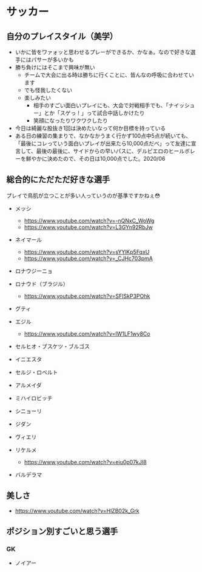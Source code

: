 
# サッカー


## 自分のプレイスタイル（美学）

- いかに皆をワァォッと思わせるプレーができるか、かなぁ。なので好きな選手にはパサーが多いかも
- 勝ち負けにはそこまで興味が無い
  - チームで大会に出る時は勝ちに行くことに、皆んなの呼吸に合わせています
  - でも怪我したくない
  - 楽しみたい
    - 相手のすごい面白いプレイにも、大会で対戦相手でも、「ナイッシュー」とか「スゲっ！」って試合中話しかけたり
    - 笑顔になったりワクワクしたり
- 今日は綺麗な股抜き1回は決めたいなって何か目標を持っている
- ある日の練習の集まりで、なかなかうまく行かず100点中5点が続いても、「最後にコレっていう面白いプレイが出来たら10,000点だべ」って友達に宣言して、最後の最後に、サイドからの早いパスに、デルピエロのヒールボレーを鮮やかに決めたので、その日は10,000点でした。2020/06

## 総合的にただただ好きな選手

プレイで鳥肌が立つことが多い人っていうのが基準ですかねぇ😳

- メッシ
  -  https://www.youtube.com/watch?v=-nQNxC_WoWg
  -  https://www.youtube.com/watch?v=L3GYn92RbJw

- ネイマール
  - https://www.youtube.com/watch?v=sYYlKp5FqxU
  - https://www.youtube.com/watch?v=_CJHc703pmA

- ロナウジーニョ
- ロナウド（ブラジル）
  - https://www.youtube.com/watch?v=SFISkP3POhk

- グティ  
- エジル  
  - https://www.youtube.com/watch?v=lW1LF1wy8Co  
- セルヒオ・ブスケツ・ブルゴス  
- イニエスタ  
- セルジ・ロベルト  

- アルメイダ  
- ミハイロビッチ  
- シニョーリ  
- ジダン  
- ヴィエリ  
- リケルメ  
  - https://www.youtube.com/watch?v=eiu0p07kJI8

- バルデラマ


## 美しさ

- https://www.youtube.com/watch?v=HlZB02k_Grk


## ポジション別すごいと思う選手


### GK

- ノイアー


### 






